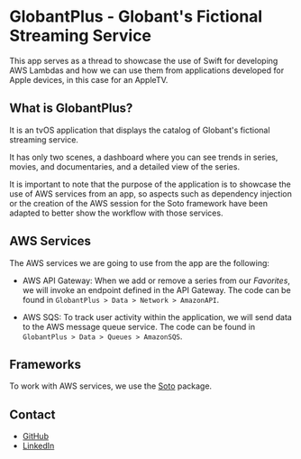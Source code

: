 # GlobantPlus - Globant's Fictional Streaming Service

This app serves as a thread to showcase the use of Swift for developing AWS Lambdas and how we can use them from applications developed for Apple devices, in this case for an AppleTV.

## What is GlobantPlus?

It is an tvOS application that displays the catalog of Globant's fictional streaming service.

It has only two scenes, a dashboard where you can see trends in series, movies, and documentaries, and a detailed view of the series.

It is important to note that the purpose of the application is to showcase the use of AWS services from an app, so aspects such as dependency injection or the creation of the AWS session for the Soto framework have been adapted to better show the workflow with those services.

## AWS Services

The AWS services we are going to use from the app are the following:

* AWS API Gateway: When we add or remove a series from our *Favorites*, we will invoke an endpoint defined in the API Gateway. The code can be found in `GlobantPlus > Data > Network > AmazonAPI`.

* AWS SQS: To track user activity within the application, we will send data to the AWS message queue service. The code can be found in `GlobantPlus > Data > Queues > AmazonSQS`.

## Frameworks

To work with AWS services, we use the [Soto](https://github.com/soto-project/soto) package.

## Contact

* [GitHub](https://github.com/fitomad)
* [LinkedIn](https://www.linkedin.com/in/adolfo-vera)
